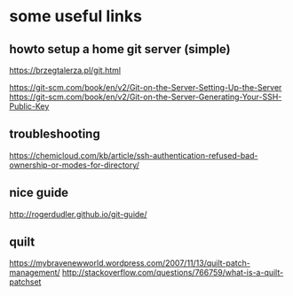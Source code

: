 some useful links
=================

howto setup a home git server (simple)
--------------------------------------

https://brzegtalerza.pl/git.html

https://git-scm.com/book/en/v2/Git-on-the-Server-Setting-Up-the-Server
https://git-scm.com/book/en/v2/Git-on-the-Server-Generating-Your-SSH-Public-Key


troubleshooting
---------------

https://chemicloud.com/kb/article/ssh-authentication-refused-bad-ownership-or-modes-for-directory/


nice guide
----------

http://rogerdudler.github.io/git-guide/


quilt
-----

https://mybravenewworld.wordpress.com/2007/11/13/quilt-patch-management/
http://stackoverflow.com/questions/766759/what-is-a-quilt-patchset
